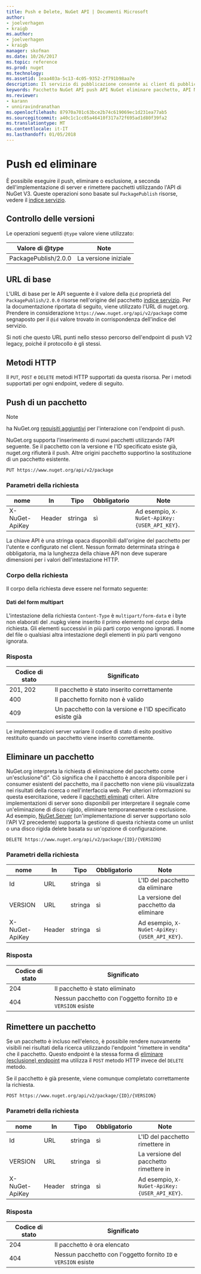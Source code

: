 ```yaml
---
title: Push e Delete, NuGet API | Documenti Microsoft
author:
- joelverhagen
- kraigb
ms.author:
- joelverhagen
- kraigb
manager: skofman
ms.date: 10/26/2017
ms.topic: reference
ms.prod: nuget
ms.technology: 
ms.assetid: 1eaa403a-5c13-4c05-9352-2f791b98aa7e
description: Il servizio di pubblicazione consente ai client di pubblicare nuovi pacchetti e l'esclusione o eliminare i pacchetti esistenti.
keywords: Pacchetto NuGet API push API NuGet eliminare pacchetto, API NuGet esclusione di pacchetto, pacchetto di caricamento API NuGet, API NuGet creare pacchetto
ms.reviewer:
- karann
- unniravindranathan
ms.openlocfilehash: 87970a701c63bce2b74c619069ec1d231ea77ab5
ms.sourcegitcommit: a40c1c1cc05a46410f317a72f695ad1d80f39fa2
ms.translationtype: MT
ms.contentlocale: it-IT
ms.lasthandoff: 01/05/2018
---
```

# <a name="push-and-delete"></a>Push ed eliminare

È possibile eseguire il push, eliminare o esclusione, a seconda dell'implementazione di server e rimettere pacchetti utilizzando l'API di NuGet V3. Queste operazioni sono basate sul `PackagePublish` risorse, vedere il [indice servizio](service-index.md).

## <a name="versioning"></a>Controllo delle versioni

Le operazioni seguenti `@type` valore viene utilizzato:

Valore di @type          | Note
-------------------- | -----
PackagePublish/2.0.0 | La versione iniziale

## <a name="base-url"></a>URL di base

L'URL di base per le API seguente è il valore della `@id` proprietà del `PackagePublish/2.0.0` risorse nell'origine del pacchetto [indice servizio](service-index.md). Per la documentazione riportata di seguito, viene utilizzato l'URL di nuget.org. Prendere in considerazione `https://www.nuget.org/api/v2/package` come segnaposto per il `@id` valore trovato in corrispondenza dell'indice del servizio.

Si noti che questo URL punti nello stesso percorso dell'endpoint di push V2 legacy, poiché il protocollo è gli stessi.

## <a name="http-methods"></a>Metodi HTTP

Il `PUT`, `POST` e `DELETE` metodi HTTP supportati da questa risorsa. Per i metodi supportati per ogni endpoint, vedere di seguito.

## <a name="push-a-package"></a>Push di un pacchetto

> [!Note]
> ha NuGet.org [requisiti aggiuntivi](NuGet-Protocols.md) per l'interazione con l'endpoint di push.

NuGet.org supporta l'inserimento di nuovi pacchetti utilizzando l'API seguente. Se il pacchetto con la versione e l'ID specificato esiste già, nuget.org rifiuterà il push. Altre origini pacchetto supportino la sostituzione di un pacchetto esistente.

```
PUT https://www.nuget.org/api/v2/package
```

### <a name="request-parameters"></a>Parametri della richiesta

nome           | In     | Tipo   | Obbligatorio | Note
-------------- | ------ | ------ | -------- | -----
X-NuGet-ApiKey | Header | stringa | sì      | Ad esempio, `X-NuGet-ApiKey: {USER_API_KEY}`.

La chiave API è una stringa opaca disponibili dall'origine del pacchetto per l'utente e configurato nel client. Nessun formato determinata stringa è obbligatoria, ma la lunghezza della chiave API non deve superare dimensioni per i valori dell'intestazione HTTP.

### <a name="request-body"></a>Corpo della richiesta

Il corpo della richiesta deve essere nel formato seguente:

#### <a name="multipart-form-data"></a>Dati del form multipart

L'intestazione della richiesta `Content-Type` è `multipart/form-data` e i byte non elaborati del .nupkg viene inserito il primo elemento nel corpo della richiesta. Gli elementi successivi in più parti corpo vengono ignorati. Il nome del file o qualsiasi altra intestazione degli elementi in più parti vengono ignorata.

### <a name="response"></a>Risposta

Codice di stato | Significato
----------- | -------
201, 202    | Il pacchetto è stato inserito correttamente
400         | Il pacchetto fornito non è valido
409         | Un pacchetto con la versione e l'ID specificato esiste già

Le implementazioni server variare il codice di stato di esito positivo restituito quando un pacchetto viene inserito correttamente.

## <a name="delete-a-package"></a>Eliminare un pacchetto

NuGet.org interpreta la richiesta di eliminazione del pacchetto come un'esclusione"di". Ciò significa che il pacchetto è ancora disponibile per i consumer esistenti del pacchetto, ma il pacchetto non viene più visualizzata nei risultati della ricerca o nell'interfaccia web. Per ulteriori informazioni su questa esercitazione, vedere il [pacchetti eliminati](../policies/deleting-packages.md) criteri. Altre implementazioni di server sono disponibili per interpretare il segnale come un'eliminazione di disco rigido, eliminare temporaneamente o esclusione. Ad esempio, [NuGet.Server](https://www.nuget.org/packages/NuGet.Server) (un'implementazione di server supportano solo l'API V2 precedente) supporta la gestione di questa richiesta come un unlist o una disco rigida delete basata su un'opzione di configurazione.

```
DELETE https://www.nuget.org/api/v2/package/{ID}/{VERSION}
```

### <a name="request-parameters"></a>Parametri della richiesta

nome           | In     | Tipo   | Obbligatorio | Note
-------------- | ------ | ------ | -------- | -----
Id             | URL    | stringa | sì      | L'ID del pacchetto da eliminare
VERSION        | URL    | stringa | sì      | La versione del pacchetto da eliminare
X-NuGet-ApiKey | Header | stringa | sì      | Ad esempio, `X-NuGet-ApiKey: {USER_API_KEY}`.

### <a name="response"></a>Risposta

Codice di stato | Significato
----------- | -------
204         | Il pacchetto è stato eliminato
404         | Nessun pacchetto con l'oggetto fornito `ID` e `VERSION` esiste

## <a name="relist-a-package"></a>Rimettere un pacchetto

Se un pacchetto è incluso nell'elenco, è possibile rendere nuovamente visibili nei risultati della ricerca utilizzando l'endpoint "rimettere in vendita" che il pacchetto. Questo endpoint è la stessa forma di [eliminare (esclusione) endpoint](#delete-a-package) ma utilizza il `POST` metodo HTTP invece del `DELETE` metodo.

Se il pacchetto è già presente, viene comunque completato correttamente la richiesta.

```
POST https://www.nuget.org/api/v2/package/{ID}/{VERSION}
```

### <a name="request-parameters"></a>Parametri della richiesta

nome           | In     | Tipo   | Obbligatorio | Note
-------------- | ------ | ------ | -------- | -----
Id             | URL    | stringa | sì      | L'ID del pacchetto rimettere in
VERSION        | URL    | stringa | sì      | La versione del pacchetto rimettere in
X-NuGet-ApiKey | Header | stringa | sì      | Ad esempio, `X-NuGet-ApiKey: {USER_API_KEY}`.

### <a name="response"></a>Risposta

Codice di stato | Significato
----------- | -------
204         | Il pacchetto è ora elencato
404         | Nessun pacchetto con l'oggetto fornito `ID` e `VERSION` esiste
